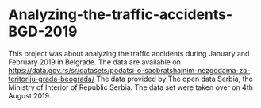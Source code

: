 # Analyzing-the-traffic-accidents-BGD-2019

This project was about analyzing the traffic accidents during January and February 2019 in Belgrade. 
The data are available on https://data.gov.rs/sr/datasets/podatsi-o-saobratshajnim-nezgodama-za-teritoriju-grada-beograda/
The data provided by The open data Serbia, the Ministry of Interior of Republic Serbia. The data set were taken over on 4th August 2019. 

